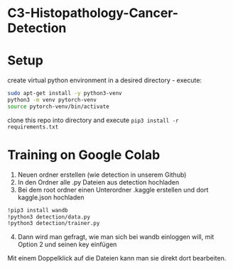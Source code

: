 # C3-Histopathology-Cancer-Detection

# Setup
create virtual python environment in a desired directory - execute:
```bash
sudo apt-get install -y python3-venv
python3 -m venv pytorch-venv
source pytorch-venv/bin/activate
```
clone this repo into directory and
execute `pip3 install -r requirements.txt`

# Training on Google Colab
1. Neuen ordner erstellen (wie detection in unserem Github)
2. In den Ordner alle .py Dateien aus detection hochladen
3. Bei dem root ordner einen Unterordner .kaggle erstellen und dort kaggle.json hochladen
```bash
!pip3 install wandb
!python3 detection/data.py
!python3 detection/trainer.py
```
4. Dann wird man gefragt, wie man sich bei wandb einloggen will, mit Option 2 und seinen key einfügen

Mit einem Doppelklick auf die Dateien kann man sie direkt dort bearbeiten.
